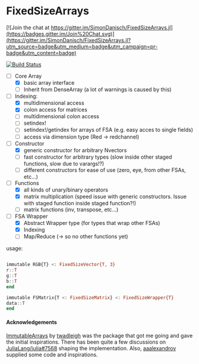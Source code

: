 # FixedSizeArrays

[![Join the chat at https://gitter.im/SimonDanisch/FixedSizeArrays.jl](https://badges.gitter.im/Join%20Chat.svg)](https://gitter.im/SimonDanisch/FixedSizeArrays.jl?utm_source=badge&utm_medium=badge&utm_campaign=pr-badge&utm_content=badge)

[![Build Status](https://travis-ci.org/SimonDanisch/FixedSizeArrays.jl.svg?branch=master)](https://travis-ci.org/SimonDanisch/FixedSizeArrays.jl)

- [ ] Core Array
	- [x] basic array interface
	- [ ] Inherit from DenseArray (a lot of warnings is caused by this)
- [ ] Indexing:
	- [x] multidimensional access
	- [x] colon access for matrices
	- [ ] multidimensional colon access
	- [ ] setindex!
	- [ ] setindex!/getindex for arrays of FSA (e.g. easy acces to single fields) 
	- [ ] access via dimension type (Red -> redchannel)
- [ ] Constructor
	- [x] generic constructor for arbitrary Nvectors
	- [ ] fast constructor for arbitrary types (slow inside other staged functions, slow due to varargs!?)
	- [ ] different constructors for ease of use (zero, eye, from other FSAs, etc...)
- [ ] Functions
	- [x] all kinds of unary/binary operators
	- [x] matrix multiplication (speed issue with generic constructors. Issue with staged function inside staged function?!)
	- [ ] matrix functions (inv, transpose, etc...)
- [ ] FSA Wrapper
	- [x] Abstract Wrapper type (for types that wrap other FSAs)
	- [x] Indexing
	- [ ] Map/Reduce (-> so no other functions yet)
	
usage:
```Julia

immutable RGB{T} <: FixedSizeVector{T, 3}
r::T
g::T
b::T
end

immutable FSMatrix{T <: FixedSizeMatrix} <: FixedSizeWrapper{T} 
data::T
end
```
#### Acknowledgements
[ImmutableArrays](https://github.com/twadleigh/ImmutableArrays.jl) by [twadleigh](https://github.com/twadleigh) was the package that got me going and gave the initial inspirations.
There has been quite a few discussions on [JuliaLang/julia#7568](https://github.com/JuliaLang/julia/pull/7568) shaping the implementation.
Also, [aaalexandrov](https://github.com/aaalexandrov) supplied some code and inspirations.
